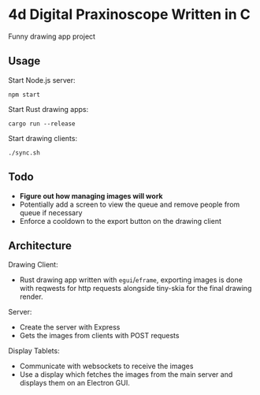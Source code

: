 # 4d Digital Praxinoscope Written in C
Funny drawing app project

## Usage

Start Node.js server:
```
npm start
```

Start Rust drawing apps:
```
cargo run --release
```

Start drawing clients:
```
./sync.sh
```

## Todo
- **Figure out how managing images will work**
- Potentially add a screen to view the queue and remove people from queue if necessary
- Enforce a cooldown to the export button on the drawing client

## Architecture

Drawing Client:
- Rust drawing app written with `egui`/`eframe`, exporting images is done with reqwests for http requests alongside tiny-skia for the final drawing render.

Server:
- Create the server with Express
- Gets the images from clients with POST requests

Display Tablets:
- Communicate with websockets to receive the images
- Use a display which fetches the images from the main server and displays them on an Electron GUI.